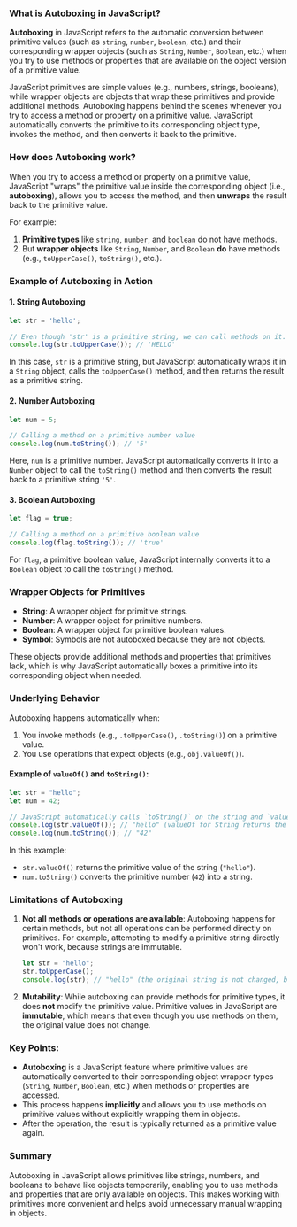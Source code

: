 ### What is Autoboxing in JavaScript?

**Autoboxing** in JavaScript refers to the automatic conversion between primitive values (such as `string`, `number`, `boolean`, etc.) and their corresponding wrapper objects (such as `String`, `Number`, `Boolean`, etc.) when you try to use methods or properties that are available on the object version of a primitive value.

JavaScript primitives are simple values (e.g., numbers, strings, booleans), while wrapper objects are objects that wrap these primitives and provide additional methods. Autoboxing happens behind the scenes whenever you try to access a method or property on a primitive value. JavaScript automatically converts the primitive to its corresponding object type, invokes the method, and then converts it back to the primitive.

### How does Autoboxing work?

When you try to access a method or property on a primitive value, JavaScript "wraps" the primitive value inside the corresponding object (i.e., **autoboxing**), allows you to access the method, and then **unwraps** the result back to the primitive value.

For example:
1. **Primitive types** like `string`, `number`, and `boolean` do not have methods.
2. But **wrapper objects** like `String`, `Number`, and `Boolean` **do** have methods (e.g., `toUpperCase()`, `toString()`, etc.).

### Example of Autoboxing in Action

#### 1. **String Autoboxing**

```javascript
let str = 'hello';

// Even though 'str' is a primitive string, we can call methods on it.
console.log(str.toUpperCase()); // 'HELLO'
```

In this case, `str` is a primitive string, but JavaScript automatically wraps it in a `String` object, calls the `toUpperCase()` method, and then returns the result as a primitive string.

#### 2. **Number Autoboxing**

```javascript
let num = 5;

// Calling a method on a primitive number value
console.log(num.toString()); // '5'
```

Here, `num` is a primitive number. JavaScript automatically converts it into a `Number` object to call the `toString()` method and then converts the result back to a primitive string `'5'`.

#### 3. **Boolean Autoboxing**

```javascript
let flag = true;

// Calling a method on a primitive boolean value
console.log(flag.toString()); // 'true'
```

For `flag`, a primitive boolean value, JavaScript internally converts it to a `Boolean` object to call the `toString()` method.

### Wrapper Objects for Primitives

- **String**: A wrapper object for primitive strings.
- **Number**: A wrapper object for primitive numbers.
- **Boolean**: A wrapper object for primitive boolean values.
- **Symbol**: Symbols are not autoboxed because they are not objects.
  
These objects provide additional methods and properties that primitives lack, which is why JavaScript automatically boxes a primitive into its corresponding object when needed.

### Underlying Behavior

Autoboxing happens automatically when:

1. You invoke methods (e.g., `.toUpperCase()`, `.toString()`) on a primitive value.
2. You use operations that expect objects (e.g., `obj.valueOf()`).

#### Example of `valueOf()` and `toString()`:

```javascript
let str = "hello";
let num = 42;

// JavaScript automatically calls `toString()` on the string and `valueOf()` on the number
console.log(str.valueOf()); // "hello" (valueOf for String returns the primitive value)
console.log(num.toString()); // "42"
```

In this example:
- `str.valueOf()` returns the primitive value of the string (`"hello"`).
- `num.toString()` converts the primitive number (`42`) into a string.

### Limitations of Autoboxing

1. **Not all methods or operations are available**: Autoboxing happens for certain methods, but not all operations can be performed directly on primitives. For example, attempting to modify a primitive string directly won't work, because strings are immutable.
   
   ```javascript
   let str = "hello";
   str.toUpperCase();
   console.log(str); // "hello" (the original string is not changed, because strings are immutable)
   ```

2. **Mutability**: While autoboxing can provide methods for primitive types, it does **not** modify the primitive value. Primitive values in JavaScript are **immutable**, which means that even though you use methods on them, the original value does not change.

### Key Points:

- **Autoboxing** is a JavaScript feature where primitive values are automatically converted to their corresponding object wrapper types (`String`, `Number`, `Boolean`, etc.) when methods or properties are accessed.
- This process happens **implicitly** and allows you to use methods on primitive values without explicitly wrapping them in objects.
- After the operation, the result is typically returned as a primitive value again.

### Summary

Autoboxing in JavaScript allows primitives like strings, numbers, and booleans to behave like objects temporarily, enabling you to use methods and properties that are only available on objects. This makes working with primitives more convenient and helps avoid unnecessary manual wrapping in objects.